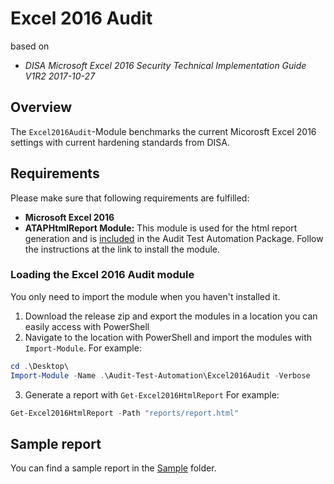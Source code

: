 # Excel 2016 Audit

based on
* _DISA Microsoft Excel 2016 Security Technical Implementation Guide V1R2 2017-10-27_

## Overview

The `Excel2016Audit`-Module benchmarks the current Micorosft Excel 2016 settings with current hardening standards from DISA.

## Requirements

Please make sure that following requirements are fulfilled:

* **Microsoft Excel 2016**
* **ATAPHtmlReport Module:** This module is used for the html report generation and is [included](../ATAPHtmlReport) in the Audit Test Automation Package. Follow the instructions at the link to install the module.

### Loading the Excel 2016 Audit module

You only need to import the module when you haven't installed it.

1. Download the release zip and export the modules in a location you can easily access with PowerShell
2. Navigate to the location with PowerShell and import the modules with `Import-Module`. For example:
```Powershell
cd .\Desktop\
Import-Module -Name .\Audit-Test-Automation\Excel2016Audit -Verbose
```
3. Generate a report with `Get-Excel2016HtmlReport` For example:
```PowerShell
Get-Excel2016HtmlReport -Path "reports/report.html"
```

## Sample report

You can find a sample report in the [Sample](Sample) folder.